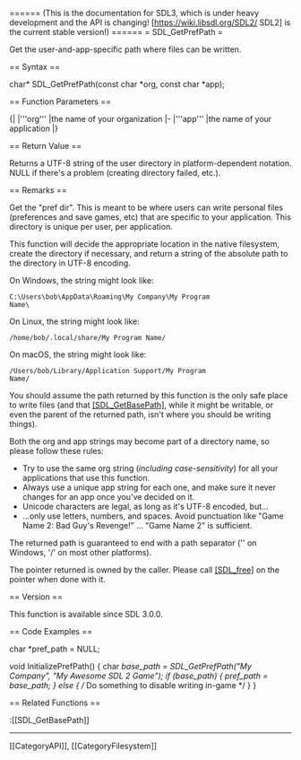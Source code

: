 ====== (This is the documentation for SDL3, which is under heavy development and the API is changing! [https://wiki.libsdl.org/SDL2/ SDL2] is the current stable version!) ======
= SDL_GetPrefPath =

Get the user-and-app-specific path where files can be written.

== Syntax ==

<syntaxhighlight lang='c'>
char* SDL_GetPrefPath(const char *org, const char *app);
</syntaxhighlight>

== Function Parameters ==

{|
|'''org'''
|the name of your organization
|-
|'''app'''
|the name of your application
|}

== Return Value ==

Returns a UTF-8 string of the user directory in platform-dependent
notation. NULL if there's a problem (creating directory failed, etc.).

== Remarks ==

Get the "pref dir". This is meant to be where users can write personal
files (preferences and save games, etc) that are specific to your
application. This directory is unique per user, per application.

This function will decide the appropriate location in the native
filesystem, create the directory if necessary, and return a string of the
absolute path to the directory in UTF-8 encoding.

On Windows, the string might look like:

<code>C:\\Users\\bob\\AppData\\Roaming\\My Company\\My Program
Name\\</code>

On Linux, the string might look like:

<code>/home/bob/.local/share/My Program Name/</code>

On macOS, the string might look like:

<code>/Users/bob/Library/Application Support/My Program Name/</code>

You should assume the path returned by this function is the only safe place
to write files (and that [[SDL_GetBasePath]](), while it might be writable,
or even the parent of the returned path, isn't where you should be writing
things).

Both the org and app strings may become part of a directory name, so please
follow these rules:

* Try to use the same org string (_including case-sensitivity_) for all your applications that use this function.
* Always use a unique app string for each one, and make sure it never changes for an app once you've decided on it.
* Unicode characters are legal, as long as it's UTF-8 encoded, but...
* ...only use letters, numbers, and spaces. Avoid punctuation like "Game Name 2: Bad Guy's Revenge!" ... "Game Name 2" is sufficient.

The returned path is guaranteed to end with a path separator ('\' on
Windows, '/' on most other platforms).

The pointer returned is owned by the caller. Please call [[SDL_free]]() on
the pointer when done with it.

== Version ==

This function is available since SDL 3.0.0.

== Code Examples ==

<syntaxhighlight lang='c++'>
char *pref_path = NULL;

void InitializePrefPath() {
    char *base_path = SDL_GetPrefPath("My Company", "My Awesome SDL 2 Game");
    if (base_path) {
        pref_path = base_path;
    } else {
        /* Do something to disable writing in-game */
    }
}
</syntaxhighlight>

== Related Functions ==

:[[SDL_GetBasePath]]

----
[[CategoryAPI]], [[CategoryFilesystem]]


